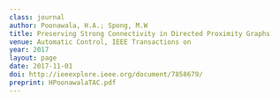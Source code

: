 ```yaml
---
class: journal
author: Poonawala, H.A.; Spong, M.W
title: Preserving Strong Connectivity in Directed Proximity Graphs
venue: Automatic Control, IEEE Transactions on
year: 2017
layout: page
date: 2017-11-01
doi: http://ieeexplore.ieee.org/document/7858679/
preprint: HPoonawalaTAC.pdf
---
```

